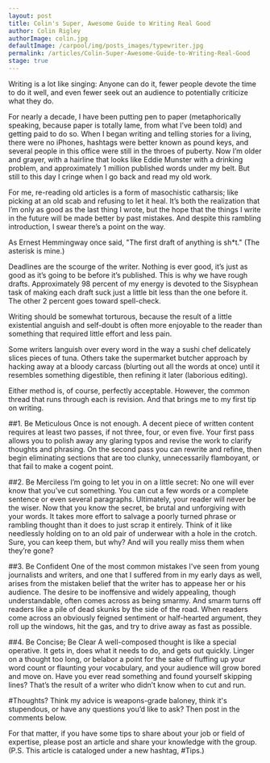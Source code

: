 ```yaml
---
layout: post
title: Colin's Super, Awesome Guide to Writing Real Good
author: Colin Rigley
authorImage: colin.jpg
defaultImage: /carpool/img/posts_images/typewriter.jpg
permalink: /articles/Colin-Super-Awesome-Guide-to-Writing-Real-Good
stage: true
---
```

Writing is a lot like singing: Anyone can do it, fewer people devote the time to do it well, and even fewer seek out an audience to potentially criticize what they do.

<!--more-->

For nearly a decade, I have been putting pen to paper (metaphorically speaking, because paper is totally lame, from what I’ve been told) and getting paid to do so. When I began writing and telling stories for a living, there were no iPhones, hashtags were better known as pound keys, and several people in this office were still in the throes of puberty. Now I’m older and grayer, with a hairline that looks like Eddie Munster with a drinking problem, and approximately 1 million published words under my belt. But still to this day I cringe when I go back and read my old work.

For me, re-reading old articles is a form of masochistic catharsis; like picking at an old scab and refusing to let it heal. It’s both the realization that I’m only as good as the last thing I wrote, but the hope that the things I write in the future will be made better by past mistakes. And despite this rambling introduction, I swear there’s a point on the way.

As Ernest Hemmingway once said, "The first draft of anything is sh*t." (The asterisk is mine.)

Deadlines are the scourge of the writer. Nothing is ever good, it’s just as good as it’s going to be before it’s published. This is why we have rough drafts. Approximately 98 percent of my energy is devoted to the Sisyphean task of making each draft suck just a little bit less than the one before it. The other 2 percent goes toward spell-check.

Writing should be somewhat torturous, because the result of a little existential anguish and self-doubt is often more enjoyable to the reader than something that required little effort and less pain.

Some writers languish over every word in the way a sushi chef delicately slices pieces of tuna. Others take the supermarket butcher approach by hacking away at a bloody carcass (blurting out all the words at once) until it resembles something digestible, then refining it later (laborious editing).

Either method is, of course, perfectly acceptable. However, the common thread that runs through each is revision. And that brings me to my first tip on writing.

##1. Be Meticulous
Once is not enough. A decent piece of written content requires at least two passes, if not three, four, or even five. Your first pass allows you to polish away any glaring typos and revise the work to clarify thoughts and phrasing. On the second pass you can rewrite and refine, then begin eliminating sections that are too clunky, unnecessarily flamboyant, or that fail to make a cogent point.

##2. Be Merciless
I’m going to let you in on a little secret: No one will ever know that you’ve cut something. You can cut a few words or a complete sentence or even several paragraphs. Ultimately, your reader will never be the wiser. Now that you know the secret, be brutal and unforgiving with your words. It takes more effort to salvage a poorly turned phrase or rambling thought than it does to just scrap it entirely. Think of it like needlessly holding on to an old pair of underwear with a hole in the crotch. Sure, you can keep them, but why? And will you really miss them when they’re gone?

##3. Be Confident
One of the most common mistakes I've seen from young journalists and writers, and one that I suffered from in my early days as well, arises from the mistaken belief that the writer has to appease her or his audience. The desire to be inoffensive and widely appealing, though understandable, often comes across as being smarmy. And smarm turns off readers like a pile of dead skunks by the side of the road. When readers come across an obviously feigned sentiment or half-hearted argument, they roll up the windows, hit the gas, and try to drive away as fast as possible.

##4. Be Concise; Be Clear
A well-composed thought is like a special operative. It gets in, does what it needs to do, and gets out quickly. Linger on a thought too long, or belabor a point for the sake of fluffing up your word count or flaunting your vocabulary, and your audience will grow bored and move on. Have you ever read something and found yourself skipping lines? That’s the result of a writer who didn’t know when to cut and run.

#Thoughts?
Think my advice is weapons-grade baloney, think it's stupendous, or have any questions you’d like to ask? Then post in the comments below.

For that matter, if you have some tips to share about your job or field of expertise, please post an article and share your knowledge with the group. (P.S. This article is cataloged under a new hashtag, \#Tips.)